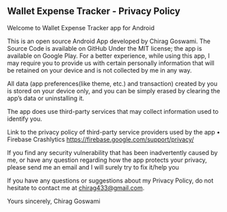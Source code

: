 ## Wallet Expense Tracker - Privacy Policy


Welcome to Wallet Expense Tracker app for Android

This is an open source Android App developed by Chirag Goswami. The Source Code is available on GitHub Under the MIT license; the app is available on Google Play.
For a better experience, while using this app, I may require you to provide us with certain personally information that will be retained on your device and is not collected by me in any way.

All data (app preferences(like theme, etc.) and transaction) created by you is stored on your device only, and you can be simply erased by clearing the app’s data or uninstalling it.

The app does use third-party services that may collect information used to identify you.

Link to the privacy policy of third-party service providers used by the app
•	Firebase Crashlytics
  https://firebase.google.com/support/privacy/
  
If you find any security vulnerability that has been inadvertently caused by me, or have any question regarding how the app protects your privacy, please send me an email and I will surely try to fix it/help you

If you have any questions or suggestions about my Privacy Policy, do not hesitate to contact me at chirag433@gmail.com.

Yours sincerely,
Chirag Goswami
